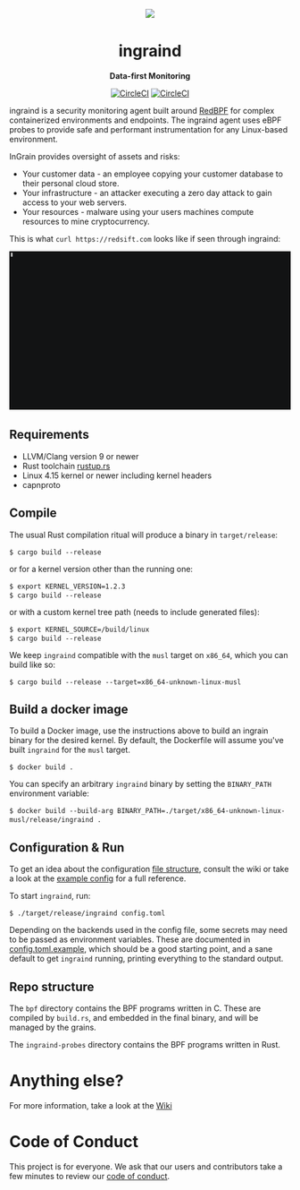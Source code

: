 <p align="center">
  <img width="150" src="./logo.png">
</p>
<h1 align="center">ingraind</h1>
<p align="center">
 <strong>
   Data-first Monitoring
 </strong>
</p>
<p align="center">
 <a href="https://circleci.com/gh/ingraind/ingraind"><img src="https://circleci.com/gh/ingraind/ingraind.svg?style=shield" alt="CircleCI" /></a>
 <a href="https://app.element.io/#/room/!vCJcBZDeGUXaqSvPpL:rustch.at?via=rustch.at"><img src="https://img.shields.io/matrix/redbpf:rustch.at.svg?label=chat&server_fqdn=rustch.at" alt="CircleCI" /></a>
</p>

ingraind is a security monitoring agent built around [RedBPF](https://github.com/redsift/redbpf)
for complex containerized environments and endpoints. The ingraind agent uses eBPF
probes to provide safe and performant instrumentation for any Linux-based environment.

InGrain provides oversight of assets and risks:
 * Your customer data - an employee copying your customer database to their
   personal cloud store.
 * Your infrastructure - an attacker executing a zero day attack to gain access
   to your web servers.
 * Your resources - malware using your users machines compute resources to mine
   cryptocurrency.

This is what `curl https://redsift.com` looks like if seen through ingraind:

![ingrain listening to DNS & TLS](./screencast.gif)

## Requirements

 * LLVM/Clang version 9 or newer
 * Rust toolchain [rustup.rs](https://rustup.rs)
 * Linux 4.15 kernel or newer including kernel headers
 * capnproto

## Compile

The usual Rust compilation ritual will produce a binary in `target/release`:

    $ cargo build --release

or for a kernel version other than the running one:

    $ export KERNEL_VERSION=1.2.3
	$ cargo build --release

or with a custom kernel tree path (needs to include generated files):

    $ export KERNEL_SOURCE=/build/linux
	$ cargo build --release
	
We keep `ingraind` compatible with the `musl` target on `x86_64`,
which you can build like so:

	$ cargo build --release --target=x86_64-unknown-linux-musl

## Build a docker image

To build a Docker image, use the instructions above to build an
ingrain binary for the desired kernel. By default, the Dockerfile will
assume you've built `ingraind` for the `musl` target.

    $ docker build .

You can specify an arbitrary `ingraind` binary by setting the
`BINARY_PATH` environment variable:

    $ docker build --build-arg BINARY_PATH=./target/x86_64-unknown-linux-musl/release/ingraind .

## Configuration & Run

To get an idea about the configuration [file
structure](https://github.com/redsift/ingraind/wiki/Configuration), consult the
wiki or take a look at the [example config](./config.toml.example) for a full reference.

To start `ingraind`, run:

    $ ./target/release/ingraind config.toml

Depending on the backends used in the config file, some secrets may need to be
passed as environment variables. These are documented in
[config.toml.example](./config.toml.example), which should be a good starting point,
and a sane default to get `ingraind` running, printing everything to the standard output.

## Repo structure

The `bpf` directory contains the BPF programs written in C. These are compiled
by `build.rs`, and embedded in the final binary, and will be managed by the
grains.

The `ingraind-probes` directory contains the BPF programs written in Rust.

# Anything else?

For more information, take a look at the [Wiki](https://github.com/redsift/ingraind/wiki)

# Code of Conduct

This project is for everyone. We ask that our users and contributors
take a few minutes to review our [code of conduct](https://github.com/ingraind/project/blob/main/CODE_OF_CONDUCT.md).
